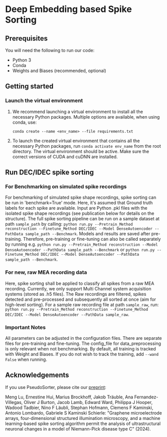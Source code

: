 # Deep Embedding based Spike Sorting

## Prerequisites
You will need the following to run our code:
* Python 3
* Conda
* Weights and Biases (recommended, optional)

## Getting started
### Launch the virtual environment
1. We recommend launching a virtual environment to install all the necessary Python packages. Multiple options are available, when using conda, use:

    `conda create --name <env_name> --file requirements.txt`
2. To launch the created virtual environment that contains all the necessary Python packages, run
`conda activate env_name` from the root directory. 
The virtual environment should be active. Make sure the correct versions of CUDA and cuDNN are installed.

## Run DEC/IDEC spike sorting
### For Benchmarking on simulated spike recordings
For benchmarking of simulated spike shape recordings, spike sorting can be run in 'benchmark=True' mode.
Here, it's assumed that Ground truth labels for each spike are available. Input are Python .pkl files with the isolated spike shape recordings (see publication below for details on the structure).
The full spike sorting pipeline can be run on a sample dataset at path `sample_path` by calling:
`python run.py --Pretrain_Method reconstruction --Finetune_Method DEC/IDEC --Model DenseAutoencoder --PathData sample_path --Benchmark`.
Models and results are saved after pre-training. Therefore, pre-training or fine-tuning can also be called separately by running e.g.
`python run.py --Pretrain_Method reconstruction --Model DenseAutoencoder --PathData sample_path --Benchmark` or 
`python run.py --Finetune_Method DEC/IDEC --Model DenseAutoencoder --PathData sample_path --Benchmark`.

### For new, raw MEA recording data
Here, spike sorting shall be applied to classify all spikes from a raw MEA recording. Currently, we only support Multi Channel system acquisition systems (stored as .h5 files). The Raw recordings are filtered, spikes detected and pre-processed and subsequently all sorted at once (aim for high-level sorting).
For a sample raw recording file at path `sample_raw`, run:
`python run.py --Pretrain_Method reconstruction --Finetune_Method DEC/IDEC --Model DenseAutoencoder --PathData sample_raw`.


### Important Notes
All parameters can be adjusted in the configuration files. There are separate files for pre-training and fine-tuning. The config_file for data_preprocessing is only relevant when not benchmarking. By default, all training is tracked with Weight and Biases. If you do not wish to track the training, add `--wand False` when running.


## Acknowledgements
If you use PseudoSorter, please cite our [preprint](https://doi.org/10.1101/2024.02.22.581570):

Meng Lu, Ernestine Hui, Marius Brockhoff, Jakob Träuble, Ana Fernandez-Villegas, Oliver J Burton, Jacob Lamb, Edward Ward, Philippa J Hooper, Wadood Tadbier, Nino F Läubli, Stephan Hofmann, Clemens F Kaminski, Antonio Lombardo, Gabriele S Kaminski Schierle: "Graphene microelectrode arrays, four-dimensional structured illumination microscopy, and a machine learning-based spike sorting algorithm permit the analysis of ultrastructural neuronal changes in a model of Niemann-Pick disease type C" (2024).
